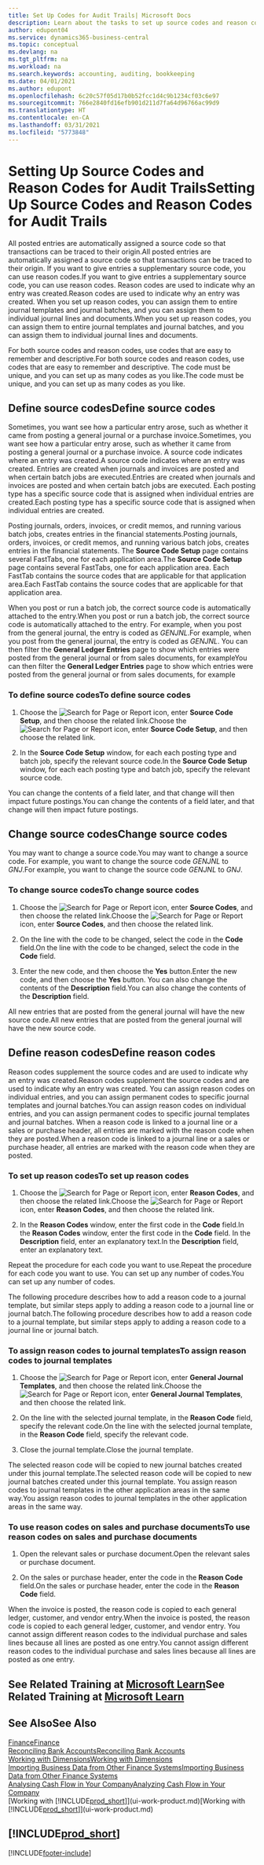 ```yaml
---
title: Set Up Codes for Audit Trails| Microsoft Docs
description: Learn about the tasks to set up source codes and reason codes that you can use to track audit trails.
author: edupont04
ms.service: dynamics365-business-central
ms.topic: conceptual
ms.devlang: na
ms.tgt_pltfrm: na
ms.workload: na
ms.search.keywords: accounting, auditing, bookkeeping
ms.date: 04/01/2021
ms.author: edupont
ms.openlocfilehash: 6c20c57f05d17b0b52fcc1d4c9b1234cf03c6e97
ms.sourcegitcommit: 766e2840fd16efb901d211d7fa64d96766ac99d9
ms.translationtype: HT
ms.contentlocale: en-CA
ms.lasthandoff: 03/31/2021
ms.locfileid: "5773848"
---
```

# <a name="setting-up-source-codes-and-reason-codes-for-audit-trails"></a><span data-ttu-id="91236-103">Setting Up Source Codes and Reason Codes for Audit Trails</span><span class="sxs-lookup"><span data-stu-id="91236-103">Setting Up Source Codes and Reason Codes for Audit Trails</span></span>

<span data-ttu-id="91236-104">All posted entries are automatically assigned a source code so that transactions can be traced to their origin.</span><span class="sxs-lookup"><span data-stu-id="91236-104">All posted entries are automatically assigned a source code so that transactions can be traced to their origin.</span></span> <span data-ttu-id="91236-105">If you want to give entries a supplementary source code, you can use reason codes.</span><span class="sxs-lookup"><span data-stu-id="91236-105">If you want to give entries a supplementary source code, you can use reason codes.</span></span> <span data-ttu-id="91236-106">Reason codes are used to indicate why an entry was created.</span><span class="sxs-lookup"><span data-stu-id="91236-106">Reason codes are used to indicate why an entry was created.</span></span> <span data-ttu-id="91236-107">When you set up reason codes, you can assign them to entire journal templates and journal batches, and you can assign them to individual journal lines and documents.</span><span class="sxs-lookup"><span data-stu-id="91236-107">When you set up reason codes, you can assign them to entire journal templates and journal batches, and you can assign them to individual journal lines and documents.</span></span>  

<span data-ttu-id="91236-108">For both source codes and reason codes, use codes that are easy to remember and descriptive.</span><span class="sxs-lookup"><span data-stu-id="91236-108">For both source codes and reason codes, use codes that are easy to remember and descriptive.</span></span> <span data-ttu-id="91236-109">The code must be unique, and you can set up as many codes as you like.</span><span class="sxs-lookup"><span data-stu-id="91236-109">The code must be unique, and you can set up as many codes as you like.</span></span>

## <a name="define-source-codes"></a><span data-ttu-id="91236-110">Define source codes</span><span class="sxs-lookup"><span data-stu-id="91236-110">Define source codes</span></span>

<span data-ttu-id="91236-111">Sometimes, you want see how a particular entry arose, such as whether it came from posting a general journal or a purchase invoice.</span><span class="sxs-lookup"><span data-stu-id="91236-111">Sometimes, you want see how a particular entry arose, such as whether it came from posting a general journal or a purchase invoice.</span></span> <span data-ttu-id="91236-112">A source code indicates where an entry was created.</span><span class="sxs-lookup"><span data-stu-id="91236-112">A source code indicates where an entry was created.</span></span> <span data-ttu-id="91236-113">Entries are created when journals and invoices are posted and when certain batch jobs are executed.</span><span class="sxs-lookup"><span data-stu-id="91236-113">Entries are created when journals and invoices are posted and when certain batch jobs are executed.</span></span> <span data-ttu-id="91236-114">Each posting type has a specific source code that is assigned when individual entries are created.</span><span class="sxs-lookup"><span data-stu-id="91236-114">Each posting type has a specific source code that is assigned when individual entries are created.</span></span>  

<span data-ttu-id="91236-115">Posting journals, orders, invoices, or credit memos, and running various batch jobs, creates entries in the financial statements.</span><span class="sxs-lookup"><span data-stu-id="91236-115">Posting journals, orders, invoices, or credit memos, and running various batch jobs, creates entries in the financial statements.</span></span> <span data-ttu-id="91236-116">The **Source Code Setup** page contains several FastTabs, one for each application area.</span><span class="sxs-lookup"><span data-stu-id="91236-116">The **Source Code Setup** page contains several FastTabs, one for each application area.</span></span> <span data-ttu-id="91236-117">Each FastTab contains the source codes that are applicable for that application area.</span><span class="sxs-lookup"><span data-stu-id="91236-117">Each FastTab contains the source codes that are applicable for that application area.</span></span>

<span data-ttu-id="91236-118">When you post or run a batch job, the correct source code is automatically attached to the entry.</span><span class="sxs-lookup"><span data-stu-id="91236-118">When you post or run a batch job, the correct source code is automatically attached to the entry.</span></span> <span data-ttu-id="91236-119">For example, when you post from the general journal, the entry is coded as *GENJNL*.</span><span class="sxs-lookup"><span data-stu-id="91236-119">For example, when you post from the general journal, the entry is coded as *GENJNL*.</span></span> <span data-ttu-id="91236-120">You can then filter the **General Ledger Entries** page to show which entries were posted from the general journal or from sales documents, for example</span><span class="sxs-lookup"><span data-stu-id="91236-120">You can then filter the **General Ledger Entries** page to show which entries were posted from the general journal or from sales documents, for example</span></span>

### <a name="to-define-source-codes"></a><span data-ttu-id="91236-121">To define source codes</span><span class="sxs-lookup"><span data-stu-id="91236-121">To define source codes</span></span>

1. <span data-ttu-id="91236-122">Choose the ![Search for Page or Report](media/ui-search/search_small.png "Search for Page or Report icon") icon, enter **Source Code Setup**, and then choose the related link.</span><span class="sxs-lookup"><span data-stu-id="91236-122">Choose the ![Search for Page or Report](media/ui-search/search_small.png "Search for Page or Report icon") icon, enter **Source Code Setup**, and then choose the related link.</span></span>  

2. <span data-ttu-id="91236-123">In the **Source Code Setup** window, for each each posting type and batch job, specify the relevant source code.</span><span class="sxs-lookup"><span data-stu-id="91236-123">In the **Source Code Setup** window, for each each posting type and batch job, specify the relevant source code.</span></span>  

<span data-ttu-id="91236-124">You can change the contents of a field later, and that change will then impact future postings.</span><span class="sxs-lookup"><span data-stu-id="91236-124">You can change the contents of a field later, and that change will then impact future postings.</span></span>

## <a name="change-source-codes"></a><span data-ttu-id="91236-125">Change source codes</span><span class="sxs-lookup"><span data-stu-id="91236-125">Change source codes</span></span>

<span data-ttu-id="91236-126">You may want to change a source code.</span><span class="sxs-lookup"><span data-stu-id="91236-126">You may want to change a source code.</span></span> <span data-ttu-id="91236-127">For example, you want to change the source code *GENJNL* to *GNJ*.</span><span class="sxs-lookup"><span data-stu-id="91236-127">For example, you want to change the source code *GENJNL* to *GNJ*.</span></span>

### <a name="to-change-source-codes"></a><span data-ttu-id="91236-128">To change source codes</span><span class="sxs-lookup"><span data-stu-id="91236-128">To change source codes</span></span>

1. <span data-ttu-id="91236-129">Choose the ![Search for Page or Report](media/ui-search/search_small.png "Search for Page or Report icon") icon, enter **Source Codes**, and then choose the related link.</span><span class="sxs-lookup"><span data-stu-id="91236-129">Choose the ![Search for Page or Report](media/ui-search/search_small.png "Search for Page or Report icon") icon, enter **Source Codes**, and then choose the related link.</span></span>

2. <span data-ttu-id="91236-130">On the line with the code to be changed, select the code in the **Code** field.</span><span class="sxs-lookup"><span data-stu-id="91236-130">On the line with the code to be changed, select the code in the **Code** field.</span></span>

3. <span data-ttu-id="91236-131">Enter the new code, and then choose the **Yes** button.</span><span class="sxs-lookup"><span data-stu-id="91236-131">Enter the new code, and then choose the **Yes** button.</span></span> <span data-ttu-id="91236-132">You can also change the contents of the **Description** field.</span><span class="sxs-lookup"><span data-stu-id="91236-132">You can also change the contents of the **Description** field.</span></span>

<span data-ttu-id="91236-133">All new entries that are posted from the general journal will have the new source code.</span><span class="sxs-lookup"><span data-stu-id="91236-133">All new entries that are posted from the general journal will have the new source code.</span></span>

## <a name="define-reason-codes"></a><span data-ttu-id="91236-134">Define reason codes</span><span class="sxs-lookup"><span data-stu-id="91236-134">Define reason codes</span></span>

<span data-ttu-id="91236-135">Reason codes supplement the source codes and are used to indicate why an entry was created.</span><span class="sxs-lookup"><span data-stu-id="91236-135">Reason codes supplement the source codes and are used to indicate why an entry was created.</span></span> <span data-ttu-id="91236-136">You can assign reason codes on individual entries, and you can assign permanent codes to specific journal templates and journal batches.</span><span class="sxs-lookup"><span data-stu-id="91236-136">You can assign reason codes on individual entries, and you can assign permanent codes to specific journal templates and journal batches.</span></span> <span data-ttu-id="91236-137">When a reason code is linked to a journal line or a sales or purchase header, all entries are marked with the reason code when they are posted.</span><span class="sxs-lookup"><span data-stu-id="91236-137">When a reason code is linked to a journal line or a sales or purchase header, all entries are marked with the reason code when they are posted.</span></span>  

### <a name="to-set-up-reason-codes"></a><span data-ttu-id="91236-138">To set up reason codes</span><span class="sxs-lookup"><span data-stu-id="91236-138">To set up reason codes</span></span>

1. <span data-ttu-id="91236-139">Choose the ![Search for Page or Report](media/ui-search/search_small.png "Search for Page or Report icon")  icon, enter **Reason Codes**, and then choose the related link.</span><span class="sxs-lookup"><span data-stu-id="91236-139">Choose the ![Search for Page or Report](media/ui-search/search_small.png "Search for Page or Report icon")  icon, enter **Reason Codes**, and then choose the related link.</span></span>

2. <span data-ttu-id="91236-140">In the **Reason Codes** window, enter the first code in the **Code** field.</span><span class="sxs-lookup"><span data-stu-id="91236-140">In the **Reason Codes** window, enter the first code in the **Code** field.</span></span> <span data-ttu-id="91236-141">In the **Description** field, enter an explanatory text.</span><span class="sxs-lookup"><span data-stu-id="91236-141">In the **Description** field, enter an explanatory text.</span></span>

<span data-ttu-id="91236-142">Repeat the procedure for each code you want to use.</span><span class="sxs-lookup"><span data-stu-id="91236-142">Repeat the procedure for each code you want to use.</span></span> <span data-ttu-id="91236-143">You can set up any number of codes.</span><span class="sxs-lookup"><span data-stu-id="91236-143">You can set up any number of codes.</span></span>

<span data-ttu-id="91236-144">The following procedure describes how to add a reason code to a journal template, but similar steps apply to adding a reason code to a journal line or journal batch.</span><span class="sxs-lookup"><span data-stu-id="91236-144">The following procedure describes how to add a reason code to a journal template, but similar steps apply to adding a reason code to a journal line or journal batch.</span></span>  

### <a name="to-assign-reason-codes-to-journal-templates"></a><span data-ttu-id="91236-145">To assign reason codes to journal templates</span><span class="sxs-lookup"><span data-stu-id="91236-145">To assign reason codes to journal templates</span></span>

1. <span data-ttu-id="91236-146">Choose the ![Search for Page or Report](media/ui-search/search_small.png "Search for Page or Report icon")  icon, enter **General Journal Templates**, and then choose the related link.</span><span class="sxs-lookup"><span data-stu-id="91236-146">Choose the ![Search for Page or Report](media/ui-search/search_small.png "Search for Page or Report icon")  icon, enter **General Journal Templates**, and then choose the related link.</span></span>

2. <span data-ttu-id="91236-147">On the line with the selected journal template, in the **Reason Code** field, specify the relevant code.</span><span class="sxs-lookup"><span data-stu-id="91236-147">On the line with the selected journal template, in the **Reason Code** field, specify the relevant code.</span></span>

3. <span data-ttu-id="91236-148">Close the journal template.</span><span class="sxs-lookup"><span data-stu-id="91236-148">Close the journal template.</span></span>

<span data-ttu-id="91236-149">The selected reason code will be copied to new journal batches created under this journal template.</span><span class="sxs-lookup"><span data-stu-id="91236-149">The selected reason code will be copied to new journal batches created under this journal template.</span></span> <span data-ttu-id="91236-150">You assign reason codes to journal templates in the other application areas in the same way.</span><span class="sxs-lookup"><span data-stu-id="91236-150">You assign reason codes to journal templates in the other application areas in the same way.</span></span>

### <a name="to-use-reason-codes-on-sales-and-purchase-documents"></a><span data-ttu-id="91236-151">To use reason codes on sales and purchase documents</span><span class="sxs-lookup"><span data-stu-id="91236-151">To use reason codes on sales and purchase documents</span></span>

1. <span data-ttu-id="91236-152">Open the relevant sales or purchase document.</span><span class="sxs-lookup"><span data-stu-id="91236-152">Open the relevant sales or purchase document.</span></span>

2. <span data-ttu-id="91236-153">On the sales or purchase header, enter the code in the **Reason Code** field.</span><span class="sxs-lookup"><span data-stu-id="91236-153">On the sales or purchase header, enter the code in the **Reason Code** field.</span></span>

<span data-ttu-id="91236-154">When the invoice is posted, the reason code is copied to each general ledger, customer, and vendor entry.</span><span class="sxs-lookup"><span data-stu-id="91236-154">When the invoice is posted, the reason code is copied to each general ledger, customer, and vendor entry.</span></span> <span data-ttu-id="91236-155">You cannot assign different reason codes to the individual purchase and sales lines because all lines are posted as one entry.</span><span class="sxs-lookup"><span data-stu-id="91236-155">You cannot assign different reason codes to the individual purchase and sales lines because all lines are posted as one entry.</span></span>

## <a name="see-related-training-at-microsoft-learn"></a><span data-ttu-id="91236-156">See Related Training at [Microsoft Learn](/learn/paths/set-up-financial-management-dynamics-365-business-central/)</span><span class="sxs-lookup"><span data-stu-id="91236-156">See Related Training at [Microsoft Learn](/learn/paths/set-up-financial-management-dynamics-365-business-central/)</span></span>

## <a name="see-also"></a><span data-ttu-id="91236-157">See Also</span><span class="sxs-lookup"><span data-stu-id="91236-157">See Also</span></span>

[<span data-ttu-id="91236-158">Finance</span><span class="sxs-lookup"><span data-stu-id="91236-158">Finance</span></span>](finance.md)  
[<span data-ttu-id="91236-159">Reconciling Bank Accounts</span><span class="sxs-lookup"><span data-stu-id="91236-159">Reconciling Bank Accounts</span></span>](bank-manage-bank-accounts.md)  
[<span data-ttu-id="91236-160">Working with Dimensions</span><span class="sxs-lookup"><span data-stu-id="91236-160">Working with Dimensions</span></span>](finance-dimensions.md)  
[<span data-ttu-id="91236-161">Importing Business Data from Other Finance Systems</span><span class="sxs-lookup"><span data-stu-id="91236-161">Importing Business Data from Other Finance Systems</span></span>](across-import-data-configuration-packages.md)  
[<span data-ttu-id="91236-162">Analysing Cash Flow in Your Company</span><span class="sxs-lookup"><span data-stu-id="91236-162">Analyzing Cash Flow in Your Company</span></span>](finance-analyze-cash-flow.md)  
<span data-ttu-id="91236-163">[Working with [!INCLUDE[prod_short](includes/prod_short.md)]](ui-work-product.md)</span><span class="sxs-lookup"><span data-stu-id="91236-163">[Working with [!INCLUDE[prod_short](includes/prod_short.md)]](ui-work-product.md)</span></span>  

## [!INCLUDE[prod_short](includes/free_trial_md.md)]  


[!INCLUDE[footer-include](includes/footer-banner.md)]